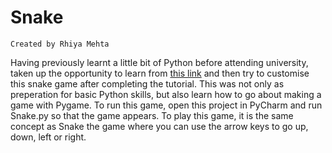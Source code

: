 # Snake
    Created by Rhiya Mehta
    
Having previously learnt a little bit of Python before attending university, taken up the opportunity to learn from [this link](https://techwithtim.net/tutorials/game-development-with-python/snake-pygame/tutorial-1/) and then try to customise this snake game after completing the tutorial.
This was not only as preperation for basic Python skills, but also learn how to go about making a game with Pygame.
To run this game, open this project in PyCharm and run Snake.py so that the game appears. To play this game, it is the same concept as Snake the game where you can use the arrow keys to go up, down, left or right. 
